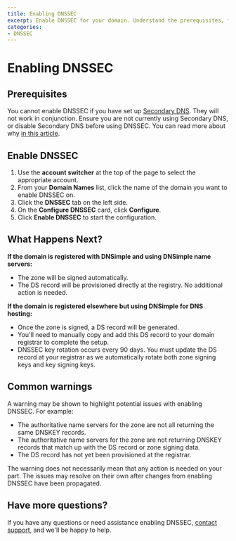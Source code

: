 ```yaml
---
title: Enabling DNSSEC
excerpt: Enable DNSSEC for your domain. Understand the prerequisites, follow the configuration steps, and know what to expect after activation.
categories:
- DNSSEC
---
```


# Enabling DNSSEC

## Prerequisites

You cannot enable DNSSEC if you have set up [Secondary DNS](/articles/secondary-dns/). They will not work in conjunction. Ensure you are not currently using Secondary DNS, or disable Secondary DNS before using DNSSEC. You can read more about why [in this article](/articles/dnssec-and-secondary-dns/).

## Enable DNSSEC

1.  Use the **account switcher** at the top of the page to select the appropriate account.
1.  From your **Domain Names** list, click the name of the domain you want to enable DNSSEC on.
1.  Click the **DNSSEC** tab on the left side.
1.  On the **Configure DNSSEC** card, click **Configure**.
1.  Click **Enable DNSSEC** to start the configuration.

## What Happens Next?

**If the domain is registered with DNSimple and using DNSimple name servers:**
- The zone will be signed automatically.
- The DS record will be provisioned directly at the registry. No additional action is needed.

**If the domain is registered elsewhere but using DNSimple for DNS hosting:**
- Once the zone is signed, a DS record will be generated.
- You'll need to manually copy and add this DS record to your domain registrar to complete the setup.
- DNSSEC key rotation occurs every 90 days. You must update the DS record at your registrar as we automatically rotate both zone signing keys and key signing keys.

## Common warnings
A warning may be shown to highlight potential issues with enabling DNSSEC.
For example:
- The authoritative name servers for the zone are not all returning the same DNSKEY records.
- The authoritative name servers for the zone are not returning DNSKEY records that match up with the DS record or zone signing data.
- The DS record has not yet been provisioned at the registrar.

<info>
The warning does not necessarily mean that any action is needed on your part. The issues may resolve on their own after changes from enabling DNSSEC have been propagated.
</info>

## Have more questions?
If you have any questions or need assistance enabling DNSSEC, [contact support](https://dnsimple.com/contact), and we'll be happy to help.

